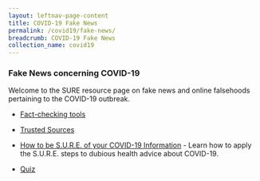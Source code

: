 ```yaml
---
layout: leftnav-page-content
title: COVID-19 Fake News
permalink: /covid19/fake-news/
breadcrumb: COVID-19 Fake News
collection_name: covid19
---
```


### Fake News concerning COVID-19 

Welcome to the SURE resource page on fake news and online falsehoods pertaining to the COVID-19 outbreak. 

- [Fact-checking tools](/covid19/tools/)

- [Trusted Sources](/covid19/resources/)

- [How to be S.U.R.E. of your COVID-19 Information](/blog/fake-news/FN0005) - Learn how to apply the S.U.R.E. steps to dubious health advice about COVID-19. 

- [Quiz](/covid19/quiz/)

  


